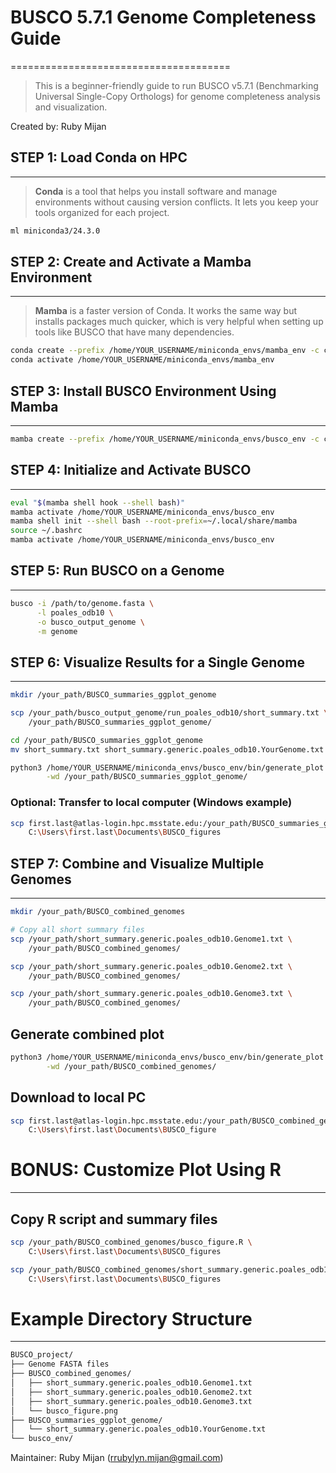 # BUSCO 5.7.1 Genome Completeness Guide
======================================

> This is a beginner-friendly guide to run BUSCO v5.7.1 (Benchmarking Universal Single-Copy Orthologs)
for genome completeness analysis and visualization.

Created by: Ruby Mijan


## STEP 1: Load Conda on HPC
--------------------------
> **Conda** is a tool that helps you install software and manage environments without causing version conflicts. It lets you keep your tools organized for each project.

```bash
ml miniconda3/24.3.0
```


## STEP 2: Create and Activate a Mamba Environment
-----------------------------------------------
> **Mamba** is a faster version of Conda. It works the same way but installs packages much quicker, which is very helpful when setting up tools like BUSCO that have many dependencies.

```bash
conda create --prefix /home/YOUR_USERNAME/miniconda_envs/mamba_env -c conda-forge mamba
conda activate /home/YOUR_USERNAME/miniconda_envs/mamba_env
```


## STEP 3: Install BUSCO Environment Using Mamba
---------------------------------------------
```bash
mamba create --prefix /home/YOUR_USERNAME/miniconda_envs/busco_env -c conda-forge -c bioconda busco=5.7.1
```

## STEP 4: Initialize and Activate BUSCO
-------------------------------------
```bash
eval "$(mamba shell hook --shell bash)"
mamba activate /home/YOUR_USERNAME/miniconda_envs/busco_env
mamba shell init --shell bash --root-prefix=~/.local/share/mamba
source ~/.bashrc
mamba activate /home/YOUR_USERNAME/miniconda_envs/busco_env
```

## STEP 5: Run BUSCO on a Genome
-----------------------------
```bash
busco -i /path/to/genome.fasta \
      -l poales_odb10 \
      -o busco_output_genome \
      -m genome
```

## STEP 6: Visualize Results for a Single Genome
---------------------------------------------
```bash
mkdir /your_path/BUSCO_summaries_ggplot_genome

scp /your_path/busco_output_genome/run_poales_odb10/short_summary.txt \
    /your_path/BUSCO_summaries_ggplot_genome/

cd /your_path/BUSCO_summaries_ggplot_genome
mv short_summary.txt short_summary.generic.poales_odb10.YourGenome.txt

python3 /home/YOUR_USERNAME/miniconda_envs/busco_env/bin/generate_plot.py \
        -wd /your_path/BUSCO_summaries_ggplot_genome/
```

### Optional: Transfer to local computer (Windows example)
```bash
scp first.last@atlas-login.hpc.msstate.edu:/your_path/BUSCO_summaries_ggplot_genome/busco_figure.png \
    C:\Users\first.last\Documents\BUSCO_figures
```

## STEP 7: Combine and Visualize Multiple Genomes
----------------------------------------------
```bash
mkdir /your_path/BUSCO_combined_genomes

# Copy all short summary files
scp /your_path/short_summary.generic.poales_odb10.Genome1.txt \
    /your_path/BUSCO_combined_genomes/

scp /your_path/short_summary.generic.poales_odb10.Genome2.txt \
    /your_path/BUSCO_combined_genomes/

scp /your_path/short_summary.generic.poales_odb10.Genome3.txt \
    /your_path/BUSCO_combined_genomes/
```

## Generate combined plot
```bash
python3 /home/YOUR_USERNAME/miniconda_envs/busco_env/bin/generate_plot.py \
        -wd /your_path/BUSCO_combined_genomes/
```

## Download to local PC
```bash
scp first.last@atlas-login.hpc.msstate.edu:/your_path/BUSCO_combined_genomes/busco_figure.png \
    C:\Users\first.last\Documents\BUSCO_figure
```

# BONUS: Customize Plot Using R
-----------------------------
## Copy R script and summary files
```bash
scp /your_path/BUSCO_combined_genomes/busco_figure.R \
    C:\Users\first.last\Documents\BUSCO_figures

scp /your_path/BUSCO_combined_genomes/short_summary.generic.poales_odb10.*.txt \
    C:\Users\first.last\Documents\BUSCO_figures
```

# Example Directory Structure
---------------------------
```bash
BUSCO_project/
├── Genome FASTA files
├── BUSCO_combined_genomes/
│   ├── short_summary.generic.poales_odb10.Genome1.txt
│   ├── short_summary.generic.poales_odb10.Genome2.txt
│   ├── short_summary.generic.poales_odb10.Genome3.txt
│   └── busco_figure.png
├── BUSCO_summaries_ggplot_genome/
│   └── short_summary.generic.poales_odb10.YourGenome.txt
└── busco_env/
```

Maintainer: Ruby Mijan (rrubylyn.mijan@gmail.com)

